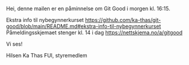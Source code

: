 Hei, denne mailen er en påminnelse om Git Good i morgen kl. 16:15.

Ekstra info til nybegynnerkurset https://github.com/ka-thas/git-good/blob/main/README.md#ekstra-info-til-nybegynnerkurset
Påmeldingsskjemaet stenger kl. 14 i dag https://nettskjema.no/a/gitgood

Vi ses!

Hilsen
Ka Thas
FUI, styremedlem
